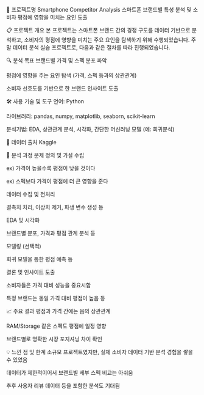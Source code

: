 📌 프로젝트명
Smartphone Competitor Analysis
스마트폰 브랜드별 특성 분석 및 소비자 평점에 영향을 미치는 요인 도출

📋 프로젝트 개요
본 프로젝트는 스마트폰 브랜드 간의 경쟁 구도를 데이터 기반으로 분석하고, 소비자의 평점에 영향을 미치는 주요 요인을 탐색하기 위해 수행되었습니다.
주말 데이터 분석 실습 프로젝트로, 다음과 같은 절차를 따라 진행되었습니다.

🔍 분석 목표
브랜드별 가격 및 스펙 분포 파악

평점에 영향을 주는 요인 탐색 (가격, 스펙 등과의 상관관계)

소비자 선호도를 기반으로 한 브랜드 인사이트 도출

🛠 사용 기술 및 도구
언어: Python

라이브러리: pandas, numpy, matplotlib, seaborn, scikit-learn

분석기법: EDA, 상관관계 분석, 시각화, 간단한 머신러닝 모델 (예: 회귀분석)

📁 데이터 출처
Kaggle 

🧪 분석 과정
문제 정의 및 가설 수립

ex) 가격이 높을수록 평점이 낮을 것이다

ex) 스펙보다 가격이 평점에 더 큰 영향을 준다

데이터 수집 및 전처리

결측치 처리, 이상치 제거, 파생 변수 생성 등

EDA 및 시각화

브랜드별 분포, 가격과 평점 관계 분석 등

모델링 (선택적)

회귀 모델을 통한 평점 예측 등

결론 및 인사이트 도출

소비자들은 가격 대비 성능을 중요시함

특정 브랜드는 동일 가격 대비 평점이 높음 등

📈 주요 결과
평점과 가격 간에는 음의 상관관계

RAM/Storage 같은 스펙도 평점에 일정 영향

브랜드별로 명확한 시장 포지셔닝 차이 확인

💡 느낀 점 및 한계
소규모 프로젝트였지만, 실제 소비자 데이터 기반 분석 경험을 쌓을 수 있었음

데이터가 제한적이어서 브랜드별 세부 스펙 비교는 아쉬움

추후 사용자 리뷰 데이터 등을 포함한 분석도 기대됨

